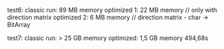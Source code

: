 
test6:
  classic run: 89 MB memory
  optimized 1: 22 MB memory  // only with direction matrix
  optimized 2: 6 MB memory   // direction matrix - char -> BitArray

test7:
  classic run: > 25 GB memory
  optimized: 1,5 GB memory
             494,68s
